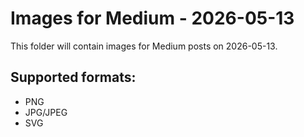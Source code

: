 # Images for Medium - 2026-05-13

This folder will contain images for Medium posts on 2026-05-13.

## Supported formats:
- PNG
- JPG/JPEG
- SVG
